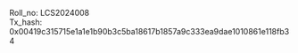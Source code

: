 Roll_no: LCS2024008 <br>
Tx_hash: 0x00419c315715e1a1e1b90b3c5ba18617b1857a9c333ea9dae1010861e118fb34 <br>